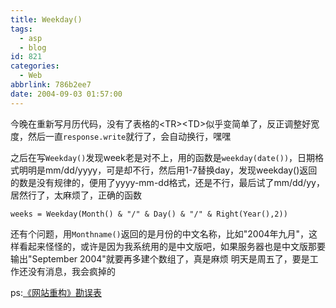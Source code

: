 ```yaml
---
title: Weekday()
tags:
  - asp
  - blog
id: 821
categories:
  - Web
abbrlink: 786b2ee7
date: 2004-09-03 01:57:00
---
```

今晚在重新写月历代码，没有了表格的&lt;TR&gt;&lt;TD&gt;似乎变简单了，反正调整好宽度，然后一直`response.write`就行了，会自动换行，嘿嘿

之后在写`Weekday()`发现week老是对不上，用的函数是`weekday(date())`，日期格式明明是mm/dd/yyyy，可是却不行，然后用1-7替换day，发现weekday()返回的数是没有规律的，便用了yyyy-mm-dd格式，还是不行，最后试了mm/dd/yy，居然行了，太麻烦了，正确的函数
```vbs
weeks = Weekday(Month() & "/" & Day() & "/" & Right(Year(),2))
```

还有个问题，用`Monthname()`返回的是月份的中文名称，比如"2004年九月"，这样看起来怪怪的，或许是因为我系统用的是中文版吧，如果服务器也是中文版那要输出"September 2004"就要再多建个数组了，真是麻烦
明天是周五了，要是工作还没有消息，我会疯掉的

ps:[《网站重构》勘误表](http://www.w3cn.org/dwws/2004/71.html)